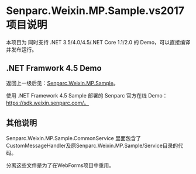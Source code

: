 # Senparc.Weixin.MP.Sample.vs2017 项目说明

本项目为 同时支持 .NET 3.5/4.0/4.5/.NET Core 1.1/2.0 的 Demo，可以直接编译并发布运行。

## .NET Framwork 4.5 Demo

返回上一级后见：[Senparc.Weixin.MP.Sample](https://github.com/JeffreySu/WeiXinMPSDK/tree/Developer/src/Senparc.Weixin.MP.Sample)。

使用 .NET Framework 4.5 Sample 部署的 Senparc 官方在线 Demo：https://sdk.weixin.senparc.com/。


## 其他说明

Senparc.Weixin.MP.Sample.CommonService 里面包含了CustomMessageHandler及原Senparc.Weixin.MP.Sample/Service目录的代码。

分离这些文件是为了在WebForms项目中重用。
